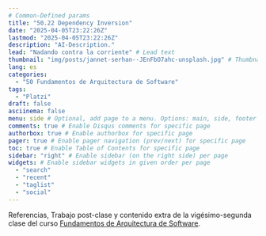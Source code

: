 ```yaml
---
# Common-Defined params
title: "50.22 Dependency Inversion"
date: "2025-04-05T23:22:26Z"
lastmod: "2025-04-05T23:22:26Z"
description: "AI-Description."
lead: "Nadando contra la corriente" # Lead text
thumbnail: "img/posts/jannet-serhan--JEnFbO7ahc-unsplash.jpg" # Thumbnail image
lang: es
categories:
  - "50 Fundamentos de Arquitectura de Software"
tags:
  - "Platzi"
draft: false
asciinema: false
menu: side # Optional, add page to a menu. Options: main, side, footer
comments: true # Enable Disqus comments for specific page
authorbox: true # Enable authorbox for specific page
pager: true # Enable pager navigation (prev/next) for specific page
toc: true # Enable Table of Contents for specific page
sidebar: "right" # Enable sidebar (on the right side) per page
widgets: # Enable sidebar widgets in given order per page
  - "search"
  - "recent"
  - "taglist"
  - "social"
---
```


Referencias, Trabajo post-clase y contenido extra de la vigésimo-segunda clase del curso [Fundamentos de Arquitectura de Software](https://platzi.com/). 

<!--more-->

